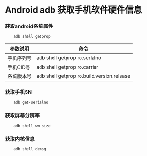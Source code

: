 # Android adb 获取手机软件硬件信息

### 获取android系统属性

```
	adb shell getprop  

```

参数说明	| 命令
--------|-----------
手机序列号	| adb shell getprop ro.serialno
手机CID号	| adb shell getprop ro.carrier
系统版本号	| adb shell getprop ro.build.version.release


### 获取手机SN

```
	adb get-serialno
```

### 获取屏幕分辨率

```
	adb shell wm size
```

### 获取内核信息

```
	adb shell demsg
```

